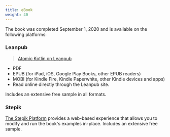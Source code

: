 ```yaml
---
title: eBook
weight: 40
---
```


The book was completed September 1, 2020 and is available on the following
platforms:

### Leanpub

> [Atomic Kotlin on Leanpub](https://leanpub.com/AtomicKotlin)

- PDF
- EPUB (for iPad, iOS, Google Play Books, other EPUB readers)
- MOBI (for Kindle Fire, Kindle Paperwhite, other Kindle devices and apps)
- Read online directly through the Leanpub site.

Includes an extensive free sample in all formats.

### Stepik

[The Stepik Platform](https://stepik.org/course/19590) provides a web-based
experience that allows you to modify and run the book's examples in-place.
Includes an extensive free sample.
